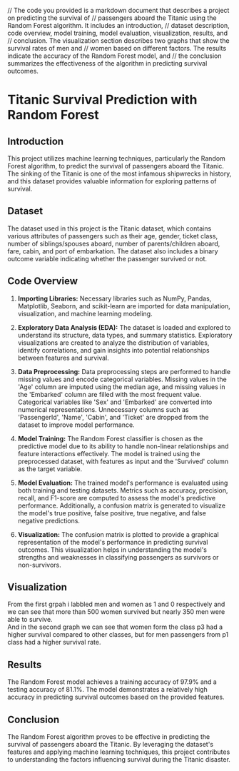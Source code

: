 // The code you provided is a markdown document that describes a project on predicting the survival of
// passengers aboard the Titanic using the Random Forest algorithm. It includes an introduction,
// dataset description, code overview, model training, model evaluation, visualization, results, and
// conclusion. The visualization section describes two graphs that show the survival rates of men and
// women based on different factors. The results indicate the accuracy of the Random Forest model, and
// the conclusion summarizes the effectiveness of the algorithm in predicting survival outcomes.
# Titanic Survival Prediction with Random Forest

## Introduction
This project utilizes machine learning techniques, particularly the Random Forest algorithm, to predict the survival of passengers aboard the Titanic. The sinking of the Titanic is one of the most infamous shipwrecks in history, and this dataset provides valuable information for exploring patterns of survival.

## Dataset
The dataset used in this project is the Titanic dataset, which contains various attributes of passengers such as their age, gender, ticket class, number of siblings/spouses aboard, number of parents/children aboard, fare, cabin, and port of embarkation. The dataset also includes a binary outcome variable indicating whether the passenger survived or not.

## Code Overview
1. **Importing Libraries:** Necessary libraries such as NumPy, Pandas, Matplotlib, Seaborn, and scikit-learn are imported for data manipulation, visualization, and machine learning modeling.
   
2. **Exploratory Data Analysis (EDA):** The dataset is loaded and explored to understand its structure, data types, and summary statistics. Exploratory visualizations are created to analyze the distribution of variables, identify correlations, and gain insights into potential relationships between features and survival.

3. **Data Preprocessing:** Data preprocessing steps are performed to handle missing values and encode categorical variables. Missing values in the 'Age' column are imputed using the median age, and missing values in the 'Embarked' column are filled with the most frequent value. Categorical variables like 'Sex' and 'Embarked' are converted into numerical representations. Unnecessary columns such as 'PassengerId', 'Name', 'Cabin', and 'Ticket' are dropped from the dataset to improve model performance.

4. **Model Training:** The Random Forest classifier is chosen as the predictive model due to its ability to handle non-linear relationships and feature interactions effectively. The model is trained using the preprocessed dataset, with features as input and the 'Survived' column as the target variable.

5. **Model Evaluation:** The trained model's performance is evaluated using both training and testing datasets. Metrics such as accuracy, precision, recall, and F1-score are computed to assess the model's predictive performance. Additionally, a confusion matrix is generated to visualize the model's true positive, false positive, true negative, and false negative predictions.

6. **Visualization:** The confusion matrix is plotted to provide a graphical representation of the model's performance in predicting survival outcomes. This visualization helps in understanding the model's strengths and weaknesses in classifying passengers as survivors or non-survivors.

## Visualization

From the first grpah i labbled men and women as 1 and 0 respectively and we can see that more than 500 women survived but nearly 350 men were able to survive.
<br />
And in the second graph we can see that women form the class p3 had a higher survival compared to other classes, but for men passengers from p1 class had a higher survival rate.


## Results
The Random Forest model achieves a training accuracy of 97.9% and a testing accuracy of 81.1%. The model demonstrates a relatively high accuracy in predicting survival outcomes based on the provided features.

## Conclusion
The Random Forest algorithm proves to be effective in predicting the survival of passengers aboard the Titanic. By leveraging the dataset's features and applying machine learning techniques, this project contributes to understanding the factors influencing survival during the Titanic disaster.

